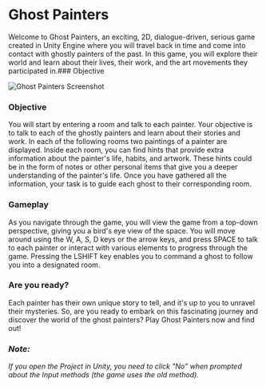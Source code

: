 # Ghost Painters

Welcome to Ghost Painters, an exciting, 2D, dialogue-driven, serious game created in Unity Engine where you will travel back in time and come into contact with ghostly painters of the past. In this game, you will explore their world and learn about their lives, their work, and the art movements they participated in.### Objective

![Ghost Painters Screenshot](https://github.com/amartid/GhostPainters/GhostPainters.jpg)

### Objective

You will start by entering a room and talk to each painter. Your objective is to talk to each of the ghostly painters and learn about their stories and work.  In each of the following rooms two paintings of a painter are displayed. Inside each room, you can find hints that provide extra information about the painter's life, habits, and artwork. These hints could be in the form of notes or other personal items that give you a deeper understanding of the painter's life. Once you have gathered all the information, your task is to guide each ghost to their corresponding room. 

### Gameplay

As you navigate through the game, you will view the game from a top-down perspective, giving you a bird's eye view of the space. You will move around using the W, A, S, D keys or the arrow keys, and press SPACE to talk to each painter or interact with various elements to progress through the game. Pressing the LSHIFT key enables you to command a ghost to follow you into a designated room.

### Are you ready?

Each painter has their own unique story to tell, and it's up to you to unravel their mysteries. So, are you ready to embark on this fascinating journey and discover the world of the ghost painters? Play Ghost Painters now and find out!

### _Note:_
_If you open the Project in Unity, you need to click "No" when prompted about the Input methods (the game uses the old method)._